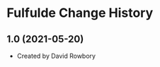 Fulfulde Change History
====================

1.0 (2021-05-20)
----------------
* Created by David Rowbory
